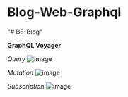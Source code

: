 ﻿# Blog-Web-Graphql
"# BE-Blog"

**GraphQL Voyager**

_Query_
![image](https://github.com/vnhai328/BE-Blog/assets/67966579/8275f13c-dc7d-4a35-8ca9-1bd047a29403)

_Mutation_
![image](https://github.com/vnhai328/BE-Blog/assets/67966579/5771bea1-c259-4b23-9cff-ac8e5f2ece6a)

_Subscription_
![image](https://github.com/vnhai328/BE-Blog/assets/67966579/bab7e39c-1d2b-4c62-9377-f78c4a3d5081)
